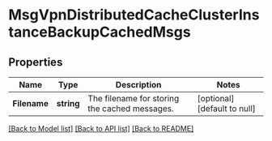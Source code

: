 # MsgVpnDistributedCacheClusterInstanceBackupCachedMsgs

## Properties
Name | Type | Description | Notes
------------ | ------------- | ------------- | -------------
**Filename** | **string** | The filename for storing the cached messages. | [optional] [default to null]

[[Back to Model list]](../README.md#documentation-for-models) [[Back to API list]](../README.md#documentation-for-api-endpoints) [[Back to README]](../README.md)

